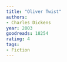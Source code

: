 ```yaml
---
title: "Oliver Twist"
authors:
- Charles Dickens
year: 2003
goodreads: 18254
rating: 4
tags:
- Fiction
---
```


